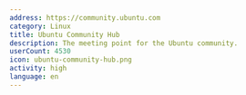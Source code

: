 ```yaml
---
address: https://community.ubuntu.com
category: Linux
title: Ubuntu Community Hub
description: The meeting point for the Ubuntu community.
userCount: 4530
icon: ubuntu-community-hub.png
activity: high
language: en
---
```

